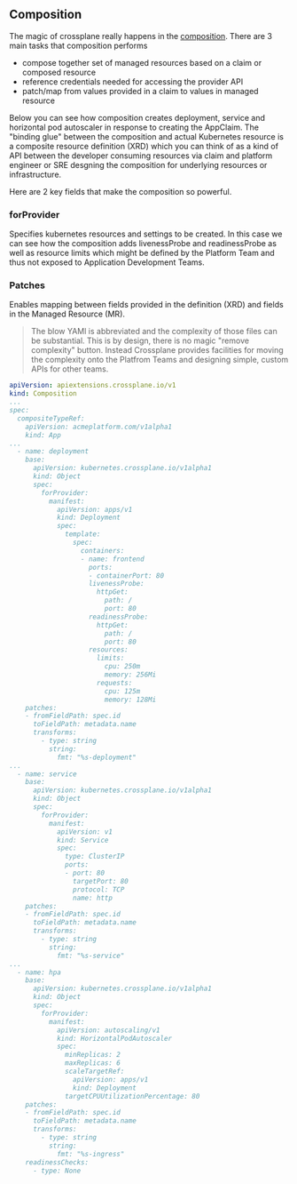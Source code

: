 ## Composition

The magic of crossplane really happens in the [composition](https://crossplane.io/docs/v1.6/reference/composition.html). There are 3 main tasks that composition performs

- compose together set of managed resources based on a claim or composed resource
- reference credentials needed for accessing the provider API
- patch/map from values provided in a claim to values in managed resource

Below you can see how composition creates deployment, service and horizontal pod autoscaler in response to creating the AppClaim. The "binding glue" between the composition and actual Kubernetes resource is a composite resource definition (XRD) which you can think of as a kind of API between the developer consuming resources via claim and platform engineer or SRE desgning the composition for underlying resources or infrastructure.

Here are 2 key fields that make the composition so powerful.

### forProvider

Specifies kubernetes resources and settings to be created. In this case we can see how the composition adds livenessProbe and readinessProbe as well as resource limits which might be defined by the Platform Team and thus not exposed to Application Development Teams.

### Patches

Enables mapping between fields provided in the definition (XRD) and fields in the Managed Resource (MR).

> The blow YAMl is abbreviated and the complexity of those files can be substantial. This is by design, there is no magic "remove complexity" button. Instead Crossplane provides facilities for moving the complexity onto the Platfrom Teams and designing simple, custom APIs for other teams.

```yaml
apiVersion: apiextensions.crossplane.io/v1
kind: Composition
...
spec:
  compositeTypeRef:
    apiVersion: acmeplatform.com/v1alpha1
    kind: App
...
  - name: deployment
    base:
      apiVersion: kubernetes.crossplane.io/v1alpha1
      kind: Object
      spec:
        forProvider:
          manifest:
            apiVersion: apps/v1
            kind: Deployment
            spec:
              template:
                spec:
                  containers:
                  - name: frontend
                    ports:
                    - containerPort: 80
                    livenessProbe:
                      httpGet:
                        path: /
                        port: 80
                    readinessProbe:
                      httpGet:
                        path: /
                        port: 80
                    resources:
                      limits:
                        cpu: 250m
                        memory: 256Mi
                      requests:
                        cpu: 125m
                        memory: 128Mi
    patches:
    - fromFieldPath: spec.id
      toFieldPath: metadata.name
      transforms:
        - type: string
          string:
            fmt: "%s-deployment"
...
  - name: service
    base:
      apiVersion: kubernetes.crossplane.io/v1alpha1
      kind: Object
      spec:
        forProvider:
          manifest:
            apiVersion: v1
            kind: Service
            spec:
              type: ClusterIP
              ports:
              - port: 80
                targetPort: 80
                protocol: TCP
                name: http
    patches:
    - fromFieldPath: spec.id
      toFieldPath: metadata.name
      transforms:
        - type: string
          string:
            fmt: "%s-service"
...
  - name: hpa
    base:
      apiVersion: kubernetes.crossplane.io/v1alpha1
      kind: Object
      spec:
        forProvider:
          manifest:
            apiVersion: autoscaling/v1
            kind: HorizontalPodAutoscaler
            spec:
              minReplicas: 2
              maxReplicas: 6
              scaleTargetRef:
                apiVersion: apps/v1
                kind: Deployment
              targetCPUUtilizationPercentage: 80
    patches:
    - fromFieldPath: spec.id
      toFieldPath: metadata.name
      transforms:
        - type: string
          string:
            fmt: "%s-ingress"
    readinessChecks:
      - type: None
```

